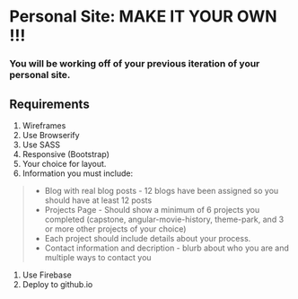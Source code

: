 # Personal Site: MAKE IT YOUR OWN !!!

### You will be working off of your previous iteration of your personal site.

## Requirements

1. Wireframes
1. Use Browserify
1. Use SASS
1. Responsive (Bootstrap)
1. Your choice for layout.
1. Information you must include:
  > * Blog with real blog posts - 12 blogs have been assigned so you should have at least 12 posts
  > * Projects Page - Should show a minimum of 6 projects you completed (capstone, angular-movie-history, theme-park, and 3 or more other projects of your choice)
  > * Each project should include details about your process.
  > * Contact information and decription - blurb about who you are and multiple ways to contact you
1. Use Firebase
1. Deploy to github.io

